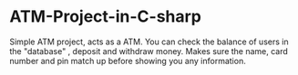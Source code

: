 # ATM-Project-in-C-sharp

Simple ATM project, acts as a ATM. You can check the balance of users in the "database" , deposit and withdraw money. Makes sure the name, card number and pin match up before showing 
you any information.
